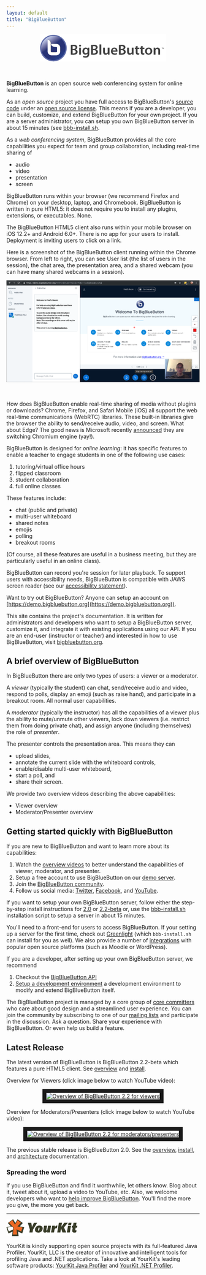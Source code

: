```yaml
--- 
layout: default
title: "BigBlueButton"
---
```


<p align="center">
  <img src="/images/logo.png"/>
</p><br>

**BigBlueButton** is an open source web conferencing system for online learning.   

As an _open source_ project you have full access to BigBlueButton's [source code](http://github.com/bigbluebutton/bigbluebutton) under an [open source license](ihttps://bigbluebutton.org/open-source-license/).  This means if you are a developer, you can build, customize, and extend BigBlueButton for your own project.  If you are a server administrator, you can setup you own BigBlueButton server in about 15 minutes (see [bbb-install.sh](https://github.com/bigbluebutton/bbb-install).

As a _web conferencing system_, BigBlueButton provides all the core capabilities you expect for team and group collaboration, including real-time sharing of

  * audio
  * video
  * presentation
  * screen

BigBlueButton runs within your browser (we recommend Firefox and Chrome) on your desktop, laptop, and Chromebook.  BigBlueButton is written in pure HTML5: it does not require you to install any plugins, extensions, or executables.  None.

The BigBlueButton HTML5 client also runs within your mobile browser on iOS 12.2+ and Android 6.0+.  There is no app for your users to install.  Deployment is inviting users to click on a link. 

Here is a screenshot of the BigBlueButton client running within the Chrome browser.  From left to right, you can see User list (the list of users in the session), the chat area, the presentation area, and a shared webcam (you can have many shared webcams in a session).

<p align="center">
  <img src="/images/22-overview-2.png"/>
</p><br>

How does BigBlueButton enable real-time sharing of media without plugins or downloads?  Chrome, Firefox, and Safari Mobile (iOS) all support the web real-time communications (WebRTC) libraries.  These built-in libraries give the browser the ability to send/receive audio, video, and screen.  What about Edge?  The good news is Microsoft recently [announced](https://blogs.windows.com/windowsexperience/2019/04/08/microsoft-edge-preview-builds-the-next-step-in-our-oss-journey/) they are switching Chromium engine (yay!).

BigBlueButton is designed for _online learning_: it has specific features to enable a teacher to engage students in one of the following use cases:

  1. tutoring/virtual office hours
  1. flipped classroom
  1. student collaboration
  1. full online classes

These features include:

  * chat (public and private)
  * multi-user whiteboard
  * shared notes
  * emojis
  * polling
  * breakout rooms

(Of course, all these features are useful in a business meeting, but they are particularly useful in an online class).

BigBlueButton can record you're session for later playback.  To support users with accessibility needs, BigBlueButton is compatible with JAWS screen reader (see our [accessibility statement](https://bigbluebutton.org/accessibility/)).  

Want to try out BigBlueButton?  Anyone can setup an account on [https://demo.bigbluebutton.org](https://demo.bigbluebutton.org)).  


This site contains the project's documentation.  It is written for administrators and developers who want to setup a BigBlueButton server, customize it, and integrate it with existing applications using our API. If you are an end-user (instructor or teacher) and interested in how to use BigBlueButton, visit [bigbluebutton.org](http://bigbluebutton.org). 

## A brief overview of BigBlueButton

In BigBlueButton there are only two types of users: a viewer or a moderator.  

A _viewer_ (typically the student) can chat, send/receive audio and video, respond to polls, display an emoji (such as raise hand), and participate in a breakout room.  All normal user capabilities.

A _moderator_ (typically the instructor) has all the capabilities of a viewer plus the ability to mute/unmute other viewers, lock down viewers (i.e. restrict them from doing private chat), and assign anyone (including themselves) the role of _presenter_.  

The presenter controls the presentation area.  This means they can 
  * upload slides, 
  * annotate the current slide with the whiteboard controls, 
  * enable/disable multi-user whiteboard, 
  * start a poll, and 
  * share their screen.

We provide two overview videos describing the above capabilities:
  * Viewer overview
  * Moderator/Presenter overview


## Getting started quickly with BigBlueButton

If you are new to BigBlueButton and want to learn more about its capabilities:  

  1. Watch the [overview videos](http://bigbluebutton.org/videos) to better understand the capabilities of viewer, moderator, and presenter.
  1. Setup a free account to use BigBlueButton on our [demo server](http://demo.bigbluebutton.org/). 
  1. Join the [BigBlueButton community](https://bigbluebutton.org/support/community/).
  1. Follow us social media: [Twitter](https://twitter.com/bigbluebutton), [Facebook](https://www.facebook.com/bigbluebutton), and [YouTube](https://www.youtube.com/user/bigbluebuttonshare).
      
If you want to setup your own BigBlueButton server, follow either the step-by-step install instructions for [2.0](/install/install.html) or [2.2-beta](/2.2/install.html) or, use the [bbb-install.sh](https://github.com/bigbluebutton/bbb-install) installation script to setup a server in about 15 minutes.

You'll need to a front-end for users to access BigBlueButton.  If your setting up a server for the first time, check out [Greenlight](/install/greenlight-v2.html) (which `bbb-install.sh` can install for you as well).  We also provide a number of [integrations](http://bigbluebutton.org/open-source-integrations/) with popular open source platforms (such as Moodle or WordPress).

If you are a developer, after setting up your own BigBlueButton server, we recommend
  1. Checkout the [BigBlueButton API](/dev/api.html)
  1. [Setup a development environment](/dev/setup.html) a development environment to modify and extend BigBlueButton itself.

The BigBlueButton project is managed by a core group of [core committers](/support/faq.html#bigbluebutton-committer) who care about good design and a streamlined user experience.  You can join the community by subscribing to one of our [mailing lists](https://bigbluebutton.org/support/community/) and participate in the discussion.  Ask a question.  Share your experience with BigBlueButton.  Or even help us build a feature.

## Latest Release

The latest version of BigBlueButton is BigBlueButton 2.2-beta which features a pure HTML5 client.  See [overview](/2.2/overview.html) and [install](/2.2/install.html).

Overview for Viewers (click image below to watch YouTube video):

<p align="center">
  <a href="https://www.youtube.com/watch?feature=player_embedded&v=uYYnryIM0Uw" target="_blank"><img src="http://img.youtube.com/vi/uYYnryIM0Uw/0.jpg" alt="Overview of BigBlueButton 2.2 for viewers" width="480" height="360" border="10" /></a>
</p>

Overview for Moderators/Presenters (click image below to watch YouTube video):

<p align="center">
  <a href="https://www.youtube.com/watch?feature=player_embedded&v=Q2tG2SS4gXA" target="_blank"><img src="http://img.youtube.com/vi/Q2tG2SS4gXA/0.jpg" alt="Overview of BigBlueButton 2.2 for moderators/presenters" width="480" height="360" border="10" /></a>
</p>


The previous stable release is BigBlueButton 2.0. See the [overview](/overview/overview.html), [install](/install/install.html), and [architecture](/overview/architecture.html) documentation.

### Spreading the word

If you use BigBlueButton and find it worthwhile, let others know.  Blog about it, tweet about it, upload a video to YouTube, etc.  Also, we welcome developers who want to [help improve BigBlueButton](/faq.html#contributing-to-bigbluebutton).  You'll find the more you give, the more you get back.

---

![yourkit](/images/yourkit.png)

YourKit is kindly supporting open source projects with its full-featured Java Profiler. YourKit, LLC is the creator of innovative and intelligent tools for profiling Java and .NET applications. Take a look at YourKit's leading software products: [YourKit Java Profiler](https://www.yourkit.com/java/profiler/index.jsp) and [YourKit .NET Profiler](https://www.yourkit.com/.net/profiler/index.jsp).

